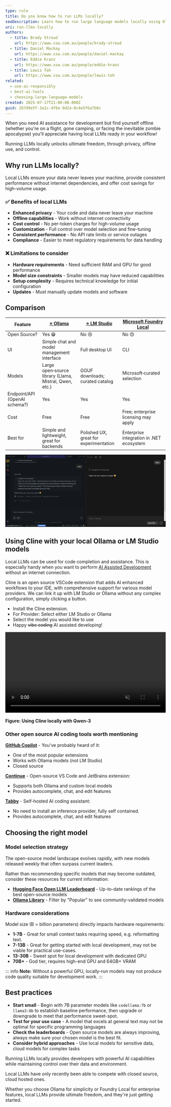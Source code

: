 ```yaml
---
type: rule
title: Do you know how to run LLMs locally?
seoDescription: Learn how to run large language models locally using Ollama and Microsoft Foundry Local for enhanced privacy, control, and offline capabilities.
uri: run-llms-locally
authors:
  - title: Brady Stroud
    url: https://www.ssw.com.au/people/brady-stroud
  - title: Daniel Mackay
    url: https://www.ssw.com.au/people/daniel-mackay
  - title: Eddie Kranz
    url: https://www.ssw.com.au/people/eddie-kranz
  - title: Lewis Toh
    url: https://www.ssw.com.au/people/lewis-toh
related:
  - use-ai-responsibly
  - best-ai-tools
  - choosing-large-language-models
created: 2025-07-17T21:00:00.000Z
guid: 2b7d9e5f-3a1c-4f6e-9d2a-8c4e5f6a7b8c
---
```


When you need AI assistance for development but find yourself offline (whether you're on a flight, gone camping, or facing the inevitable zombie apocalypse) you'll appreciate having local LLMs ready in your workflow!

Running LLMs locally unlocks ultimate freedom, through privacy, offline use, and control.

<!--endintro-->

## Why run LLMs locally?

Local LLMs ensure your data never leaves your machine, provide consistent performance without internet dependencies, and offer cost savings for high-volume usage.

### ✅ Benefits of local LLMs

* **Enhanced privacy** - Your code and data never leave your machine
* **Offline capabilities** - Work without internet connectivity
* **Cost control** - No per-token charges for high-volume usage
* **Customization** - Full control over model selection and fine-tuning
* **Consistent performance** - No API rate limits or service outages
* **Compliance** - Easier to meet regulatory requirements for data handling

### ❌ Limitations to consider

* **Hardware requirements** - Need sufficient RAM and GPU for good performance
* **Model size constraints** - Smaller models may have reduced capabilities
* **Setup complexity** - Requires technical knowledge for initial configuration
* **Updates** - Must manually update models and software

## Comparison

| Feature | [⭐️ Ollama](https://ollama.com) | [⭐️ LM Studio](https://lmstudio.ai) | [Microsoft Foundry Local](**https://learn.microsoft.com/en-us/azure/ai-foundry/foundry-local/what-is-foundry-local**) |
| --- | --- | --- | --- |
| Open Source? | Yes 😁 | No 😢 | No 😓 |
| UI | Simple chat and model management interface | Full desktop UI | CLI |
| Models | Large open‑source library (Llama, Mistral, Qwen, etc.) | GGUF downloads; curated catalog | Microsoft‑curated selection |
| Endpoint/API (OpenAI schema?) | Yes | Yes | Yes |
| Cost | Free | Free | Free; enterprise licensing may apply |
| Best for | Simple and lightweight, great for backends | Polished UX, great for experimentation | Enterprise integration in .NET ecosystem |

![Figure: Chat interfaces in LM Studio (left), and Ollama (right)](ollama-or-lmstudio-ui.png)

## Using Cline with your local Ollama or LM Studio models

Local LLMs can be used for code completion and assistance. This is especially handy when you want to perform [AI Assisted Development](/rules/ai-assisted-development-workflow/) without an internet connection.

Cline is an open source VSCode extension that adds AI enhanced workflows to your IDE, with comprehensive support for various model providers.
We can link it up with LM Studio or Ollama without any complex configuration, simply clicking a button.

* Install the Cline extension.
* For Provider: Select either LM Studio or Ollama
* Select the model you would like to use
* Happy ~~vibe coding~~ AI assisted developing!

<video width="100%" height="auto" autoplay muted loop>
  <source src="cline-local.webm" type="video/webm">
  Your browser does not support the video tag.
</video>

**Figure: Using Cline locally with Qwen-3**

### Other open source AI coding tools worth mentioning

**[GitHub Copilot](https://github.com/features/copilot)** - You've probably heard of it:

* One of the most popular extensions
* Works with Ollama models (not LM Studio)
* Closed source

**[Continue](https://continue.dev/)** - Open-source VS Code and JetBrains extension:

* Supports both Ollama and custom local models
* Provides autocomplete, chat, and edit features

**[Tabby](https://tabby.tabbyml.com/)** - Self-hosted AI coding assistant:

* No need to install an inference provider, fully self contained.
* Provides autocomplete, chat, and edit features

## Choosing the right model

### Model selection strategy

The open-source model landscape evolves rapidly, with new models released weekly that often surpass current leaders.

Rather than recommending specific models that may become outdated, consider these resources for current information:

* **[Hugging Face Open LLM Leaderboard](https://huggingface.co/open-llm-leaderboard)** - Up-to-date rankings of the best open-source models
* **[Ollama Library](https://ollama.com/library)** - Filter by "Popular" to see community-validated models

### Hardware considerations

Model size (B = billion parameters) directly impacts hardware requirements:

* **1-7B** - Great for small context tasks requiring speed, e.g. reformatting text.
* **7-13B** - Great for getting started with local development, may not be viable for practical use-cases.
* **13-30B** - Sweet spot for local development with dedicated GPU
* **70B+** - God tier, requires high-end GPU and 64GB+ VRAM

::: info
**Note:** Without a powerful GPU, locally-run models may not produce code quality suitable for development work.
:::

## Best practices

* **Start small** - Begin with 7B parameter models like `codellama:7b` or `llama3:8b` to establish baseline performance, then upgrade or downgrade to meet that performance sweet-spot.
* **Test for your use case** - A model that excels at general text may not be optimal for specific programming languages
* **Check the leaderboards** -  Open source models are always improving, always make sure your chosen model is the best fit.
* **Consider hybrid approaches** - Use local models for sensitive data, cloud models for complex tasks

Running LLMs locally provides developers with powerful AI capabilities while maintaining control over their data and environment.

Local LLMs have only recently been able to compete with closed source, cloud hosted ones.

Whether you choose Ollama for simplicity or Foundry Local for enterprise features, local LLMs provide ultimate freedom, and they're just getting started.
